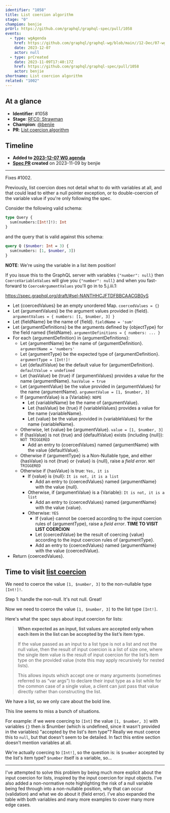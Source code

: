 ```yaml
---
identifier: "1058"
title: List coercion algorithm
stage: "0"
champion: benjie
prUrl: https://github.com/graphql/graphql-spec/pull/1058
events:
  - type: wgAgenda
    href: https://github.com/graphql/graphql-wg/blob/main//12-Dec/07-wg-primary.md
    date: 2023-12-07
    actor: null
  - type: prCreated
    date: 2023-11-09T17:40:17Z
    href: https://github.com/graphql/graphql-spec/pull/1058
    actor: benjie
shortname: List coercion algorithm
related: "1002"
---
```


## At a glance

- **Identifier**: #1058
- **Stage**: [RFC0: Strawman](https://github.com/graphql/graphql-spec/blob/main/CONTRIBUTING.md#stage-0-strawman)
- **Champion**: [@benjie](https://github.com/benjie)
- **PR**: [List coercion algorithm](https://github.com/graphql/graphql-spec/pull/1058)

<!-- BEGIN_CUSTOM_TEXT -->



<!-- END_CUSTOM_TEXT -->

## Timeline

- **Added to [2023-12-07 WG agenda](https://github.com/graphql/graphql-wg/blob/main//12-Dec/07-wg-primary.md)**
- **[Spec PR](https://github.com/graphql/graphql-spec/pull/1058) created** on 2023-11-09 by benjie

<!-- VERBATIM -->

---

Fixes #1002.

Previously, list coercion does not detail what to do with variables at all, and that could lead to either a null pointer exception, or to double-coercion of the variable value if you're only following the spec.

Consider the following valid schema:

```graphql
type Query {
  sum(numbers:[Int!]!): Int
}
```

and the query that is valid against this schema:

```graphql
query Q ($number: Int = 3) {
  sum(numbers: [1, $number, 3])
}
```

**NOTE**: We're using the variable in a list item position!

If you issue this to the GraphQL server with variables `{"number": null}` then `CoerceVariableValues` will give you `{"number": null}` and when you fast-forward to `CoerceArgumentValues` you'll go in to 5.j.iii.1:

https://spec.graphql.org/draft/#sel-NANTHHCJFTDFBBCAACGB0yS

- Let \{coercedValues} be an empty unordered Map. `coercedValues = {}`
- Let \{argumentValues} be the argument values provided in \{field}. `argumentValues = { numbers: [1, $number, 3] }`
- Let \{fieldName} be the name of \{field}. `fieldName = 'sum'`
- Let \{argumentDefinitions} be the arguments defined by \{objectType} for the
  field named \{fieldName}. `argumentDefinitions = { numbers: ... }`
- For each \{argumentDefinition} in \{argumentDefinitions}:
  - Let \{argumentName} be the name of \{argumentDefinition}. `argumentName = 'numbers'`
  - Let \{argumentType} be the expected type of \{argumentDefinition}. `argumentType = [Int!]!`
  - Let \{defaultValue} be the default value for \{argumentDefinition}. `defaultValue = undefined`
  - Let \{hasValue} be \{true} if \{argumentValues} provides a value for the name
    \{argumentName}. `hasValue = true`
  - Let \{argumentValue} be the value provided in \{argumentValues} for the name
    \{argumentName}. `argumentValue = [1, $number, 3]`
  - If \{argumentValue} is a \{Variable}: `NOPE`
    - Let \{variableName} be the name of \{argumentValue}.
    - Let \{hasValue} be \{true} if \{variableValues} provides a value for the name
      \{variableName}.
    - Let \{value} be the value provided in \{variableValues} for the name
      \{variableName}.
  - Otherwise, let​ \{value} be \{argumentValue}. `value = [1, $number, 3]`
  - If \{hasValue} is not \{true} and \{defaultValue} exists (including \{null}):  `NOT TRIGGERED`
    - Add an entry to \{coercedValues} named \{argumentName} with the value
      \{defaultValue}.
  - Otherwise if \{argumentType} is a Non-Nullable type, and either \{hasValue} is
    not \{true} or \{value} is \{null}, raise a _field error_.  `NOT TRIGGERED`
  - Otherwise if \{hasValue} is true: `Yes, it is`
    - If \{value} is \{null}: `It is not, it is a list`
      - Add an entry to \{coercedValues} named \{argumentName} with the value
        \{null}.
    - Otherwise, if \{argumentValue} is a \{Variable}: `It is not, it is a list`
      - Add an entry to \{coercedValues} named \{argumentName} with the value
        \{value}.
    - Otherwise: `YES`
      - If \{value} cannot be coerced according to the input coercion rules of
        \{argumentType}, raise a _field error_. **TIME TO VISIT LIST COERCION**
      - Let \{coercedValue} be the result of coercing \{value} according to the
        input coercion rules of \{argumentType}.
      - Add an entry to \{coercedValues} named \{argumentName} with the value
        \{coercedValue}.
- Return \{coercedValues}.

## Time to visit [list coercion](https://spec.graphql.org/draft/#sec-List)

We need to coerce the value `[1, $number, 3]` to the non-nullable type `[Int!]!`.

Step 1: handle the non-null. It's not null. Great!

Now we need to coerce the value `[1, $number, 3]` to the list type `[Int!]`.

Here's what the spec says about input coercion for lists:

> **When expected as an input, list values are accepted only when each item in the list can be accepted by the list’s item type.**
>
> If the value passed as an input to a list type is not a list and not the null value, then the result of input coercion is a list of size one, where the single item value is the result of input coercion for the list’s item type on the provided value (note this may apply recursively for nested lists).
>
> This allows inputs which accept one or many arguments (sometimes referred to as “var​ args”) to declare their input type as a list while for the common case of a single value, a client can just pass that value directly rather than constructing the list.

We have a list, so we only care about the bold line.

This line seems to miss a bunch of situations.

For example: if we were coercing to `[Int]` the value `[1, $number, 3]` with variables `{}` then _is_ $number (which is undefined, since it wasn't provided in the variables) "accepted by the list's item type"? Really we must coerce this to `null`, but that doesn't seem to be detailed. In fact this entire section doesn't mention variables at all.

We're actually coercing to `[Int!]`, so the question is: is `$number` accepted by the list's item type? `$number` itself is a variable, so...

---

I've attempted to solve this problem by being much more explicit about the input coercion for lists, inspired by the input coercion for input objects. I've also added a non-normative note highlighting the risk of a null variable being fed through into a non-nullable position, why that can occur (validation) and what we do about it (field error). I've also expanded the table with both variables and many more examples to cover many more edge cases.
